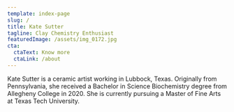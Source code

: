 ```yaml
---
template: index-page
slug: /
title: Kate Sutter
tagline: Clay Chemistry Enthusiast
featuredImage: /assets/img_0172.jpg
cta:
  ctaText: Know more
  ctaLink: /about
---
```

Kate Sutter is a ceramic artist working in Lubbock, Texas. Originally from Pennsylvania, she received a Bachelor in Science Biochemistry degree from Allegheny College in 2020. She is currently pursuing a Master of Fine Arts at Texas Tech University.